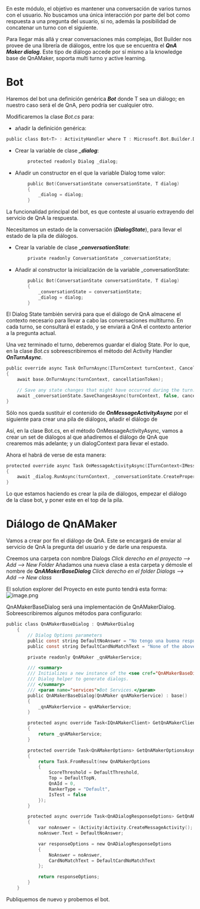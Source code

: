 En este módulo, el objetivo es mantener una conversación de varios turnos con el usuario. No buscamos una única interacción por parte del bot como respuesta a una pregunta del usuario, si no, además la posibilidad de concatenar un turno con el siguiente.

Para llegar más allá y crear conversaciones más complejas, Bot Builder nos provee de una librería de diálogos, entre los que se encuentra el **_QnA Maker dialog_**. Este tipo de diálogo accede por sí mismo a la knowledge base de QnAMaker, soporta multi turno y active learning.

# Bot
Haremos del bot una definición genérica **_Bot<T>_** donde T sea un diálogo; en nuestro caso será el de QnA, pero podría ser cualquier otro.

Modificaremos la clase _Bot.cs_ para:
- añadir la definición genérica:
``` C
public class Bot<T> : ActivityHandler where T : Microsoft.Bot.Builder.Dialogs.Dialog
```
- Crear la variable de clase _**_dialog**_:

``` C
        protected readonly Dialog _dialog;
```
- Añadir un constructor en el que la variable Dialog tome valor:
``` C
        public Bot(ConversationState conversationState, T dialog)
        {
            _dialog = dialog;
        }
```
La funcionalidad principal del bot, es que conteste al usuario extrayendo del servicio de QnA la respuesta.

Necesitamos un estado de la conversación (_**DialogState**_), para llevar el estado de la pila de diálogos.

- Crear la variable de clase **__conversationState_**:

``` C
        private readonly ConversationState _conversationState;
```
- Añadir al constructor la inicialización de la variable _conversationState:
``` C
        public Bot(ConversationState conversationState, T dialog)
        {
            _conversationState = conversationState;
            _dialog = dialog;
        }
```

El Dialog State también servirá para que el diálogo de QnA almacene el contexto necesario para llevar a cabo las conversaciones multiturno.
En cada turno, se consultará el estado, y se enviará a QnA el contexto anterior a la pregunta actual.

Una vez terminado el turno, deberemos guardar el dialog State. Por lo que, en la clase _Bot.cs_ sobreescribiremos el método del Activity Handler **_OnTurnAsync_**.
``` C
public override async Task OnTurnAsync(ITurnContext turnContext, CancellationToken cancellationToken = default)
{
    await base.OnTurnAsync(turnContext, cancellationToken);

    // Save any state changes that might have occurred during the turn.
    await _conversationState.SaveChangesAsync(turnContext, false, cancellationToken);
}
```
Sólo nos queda sustituir el contenido de **_OnMessageActivityAsync_** por el siguiente para crear una pila de diálogos, añadir el diálogo de 
 
Así, en la clase Bot.cs, en el método OnMessageActivityAsync, vamos a crear un set de diálogos al que añadiremos el diálogo de QnA que crearemos más adelante; y un dialogContext para llevar el estado.

Ahora el habrá de verse de esta manera:
``` C
protected override async Task OnMessageActivityAsync(ITurnContext<IMessageActivity> turnContext, CancellationToken cancellationToken)
{
    await _dialog.RunAsync(turnContext, _conversationState.CreateProperty<DialogState>(nameof(DialogState)), cancellationToken);
}
```

Lo que estamos haciendo es crear la pila de diálogos, empezar el diálogo de la clase bot, y poner este en el top de la pila.

# Diálogo de QnAMaker
Vamos a crear por fin el diálogo de QnA. Este se encargará de enviar al servicio de QnA la pregunta del usuario y de darle una respuesta.

Creemos una carpeta con nombre Dialogs
_Click derecho en el proyecto --> Add --> New Folder_
Añadamos una nueva clase a esta carpeta y démosle el nombre de _**QnAMakerBaseDialog**_
_Click derecho en el folder Dialogs --> Add --> New class_

El solution explorer del Proyecto en este punto tendrá esta forma:
![image.png](https://dev.azure.com/esalcedoo/a9ddfdb1-0226-4f4f-a89d-42e9d69b4f3b/_apis/git/repositories/66d8fc7f-f7ae-4b26-a4aa-03920094c86a/Items?path=%2F/.attachments/image-0dc55c46-ef6a-4043-b765-339bce49b637.png)

QnAMakerBaseDialog será una implementación de QnAMakerDialog. Sobreescribiremos algunos métodos para configurarlo:
``` C
public class QnAMakerBaseDialog : QnAMakerDialog
    {
        // Dialog Options parameters
        public const string DefaultNoAnswer = "No tengo una buena respuesta para eso";
        public const string DefaultCardNoMatchText = "None of the above.";

        private readonly QnAMaker _qnAMakerService;

        /// <summary>
        /// Initializes a new instance of the <see cref="QnAMakerBaseDialog"/> class.
        /// Dialog helper to generate dialogs.
        /// </summary>
        /// <param name="services">Bot Services.</param>
        public QnAMakerBaseDialog(QnAMaker qnAMakerService) : base()
        {
            _qnAMakerService = qnAMakerService;
        }

        protected async override Task<IQnAMakerClient> GetQnAMakerClientAsync(DialogContext dc)
        {
            return _qnAMakerService;
        }

        protected override Task<QnAMakerOptions> GetQnAMakerOptionsAsync(DialogContext dc)
        {
            return Task.FromResult(new QnAMakerOptions
            {
                ScoreThreshold = DefaultThreshold,
                Top = DefaultTopN,
                QnAId = 0,
                RankerType = "Default",
                IsTest = false
            });
        }

        protected async override Task<QnADialogResponseOptions> GetQnAResponseOptionsAsync(DialogContext dc)
        {
            var noAnswer = (Activity)Activity.CreateMessageActivity();
            noAnswer.Text = DefaultNoAnswer;

            var responseOptions = new QnADialogResponseOptions
            {
                NoAnswer = noAnswer,
                CardNoMatchText = DefaultCardNoMatchText
            };

            return responseOptions;
        }
    }
```
Publiquemos de nuevo y probemos el bot.
